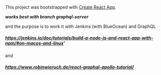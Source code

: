 This project was bootstrapped with [Create React App](https://github.com/facebook/create-react-app).

***works best with branch graphql-server***

and the purpose is to work it with Jenkins (with BlueOcean) and GraphQL
<br>
##### https://jenkins.io/doc/tutorials/build-a-node-js-and-react-app-with-npm/#on-macos-and-linux'
and
##### https://www.robinwieruch.de/react-graphql-apollo-tutorial/